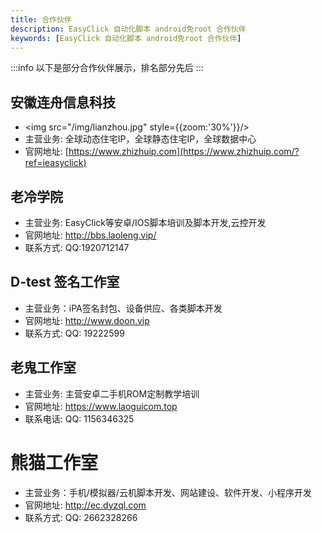 ```yaml
---
title: 合作伙伴
description: EasyClick 自动化脚本 android免root 合作伙伴
keywords: [EasyClick 自动化脚本 android免root 合作伙伴]
---
```


:::info
以下是部分合作伙伴展示，排名部分先后
:::

## 安徽连舟信息科技
- <img src="/img/lianzhou.jpg" style={{zoom:'30%'}}/>
- 主营业务: 全球动态住宅IP，全球静态住宅IP，全球数据中心
- 官网地址: [https://www.zhizhuip.com](https://www.zhizhuip.com/?ref=ieasyclick)


## 老冷学院
 - 主营业务: EasyClick等安卓/IOS脚本培训及脚本开发,云控开发
 - 官网地址: http://bbs.laoleng.vip/
 - 联系方式: QQ:1920712147
 
## D-test 签名工作室
- 主营业务：iPA签名封包、设备供应、各类脚本开发
- 官网地址: http://www.doon.vip
- 联系方式: QQ: 19222599


## 老鬼工作室
- 主营业务: 主营安卓二手机ROM定制教学培训
- 官网地址: https://www.laoguicom.top  
- 联系电话: QQ: 1156346325



# 熊猫工作室
- 主营业务：手机/模拟器/云机脚本开发、网站建设、软件开发、小程序开发
- 官网地址: http://ec.dyzql.com
- 联系方式: QQ: 2662328266
